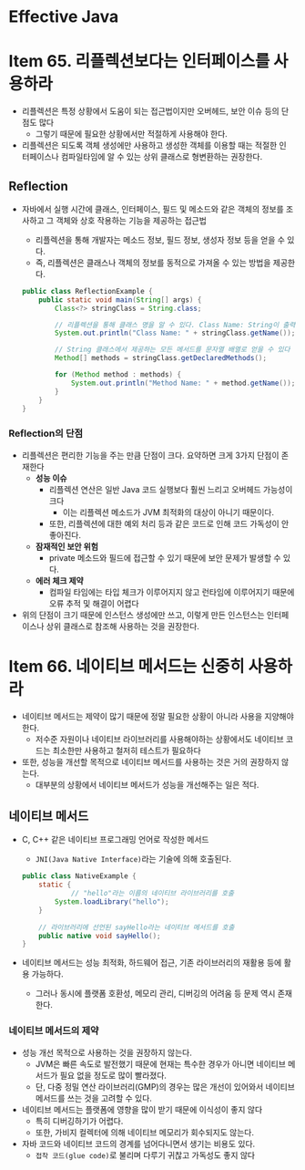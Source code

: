 # Effective Java

# Item 65. 리플렉션보다는 인터페이스를 사용하라

- 리플렉션은 특정 상황에서 도움이 되는 접근법이지만 오버헤드, 보안 이슈 등의 단점도 많다
    - 그렇기 때문에 필요한 상황에서만 적절하게 사용해야 한다.
- 리플렉션은 되도록 객체 생성에만 사용하고 생성한 객체를 이용할 때는 적절한 인 터페이스나 컴파일타임에 알 수 있는 상위 클래스로 형변환하는 권장한다.

## Reflection

- 자바에서 실행 시간에 클래스, 인터페이스, 필드 및 메소드와 같은 객체의 정보를 조사하고 그 객체와 상호 작용하는 기능을 제공하는 접근법
    - 리플렉션을 통해 개발자는 메소드 정보, 필드 정보, 생성자 정보 등을 얻을 수 있다.
    - 즉, 리플렉션은 클래스나 객체의 정보를 동적으로 가져올 수 있는 방법을 제공한다.

    ```java
    public class ReflectionExample {
        public static void main(String[] args) {
            Class<?> stringClass = String.class;
    
            // 리플렉션을 통해 클래스 명을 알 수 있다. Class Name: String이 출력됨
            System.out.println("Class Name: " + stringClass.getName());
    
            // String 클래스에서 제공하는 모든 메서드를 문자열 배열로 얻을 수 있다
            Method[] methods = stringClass.getDeclaredMethods();
    
            for (Method method : methods) {
                System.out.println("Method Name: " + method.getName());
            }
        }
    }
    ```


### Reflection의 단점

- 리플렉션은 편리한 기능을 주는 만큼 단점이 크다. 요약하면 크게 3가지 단점이 존재한다
    - **성능 이슈**
        - 리플렉션 연산은 일반 Java 코드 실행보다 훨씬 느리고 오버헤드 가능성이 크다
            - 이는 리플렉션 메소드가 JVM 최적화의 대상이 아니기 때문이다.
        - 또한, 리플렉션에 대한 예외 처리 등과 같은 코드로 인해 코드 가독성이 안 좋아진다.
    - **잠재적인 보안 위험**
        - private 메소드와 필드에 접근할 수 있기 때문에 보안 문제가 발생할 수 있다.
    - **에러 체크 제약**
        - 컴파일 타임에는 타입 체크가 이루어지지 않고 런타임에 이루어지기 때문에 오류 추적 및 해결이 어렵다
- 위의 단점이 크기 때문에 인스턴스 생성에만 쓰고, 이렇게 만든 인스턴스는 인터페이스나 상위 클래스로 참조해 사용하는 것을 권장한다.

# Item 66. 네이티브 메서드는 신중히 사용하라

- 네이티브 메서드는 제약이 많기 때문에 정말 필요한 상황이 아니라 사용을 지양해야 한다.
    - 저수준 자원이나 네이티브 라이브러리를 사용해야하는 상황에서도 네이티브 코드는 최소한만 사용하고 철저히 테스트가 필요하다
- 또한, 성능을 개선할 목적으로 네이티브 메서드를 사용하는 것은 거의 권장하지 않는다.
    - 대부분의 상황에서 네이티브 메서드가 성능을 개선해주는 일은 적다.

## 네이티브 메서드

- C, C++ 같은 네이티브 프로그래밍 언어로 작성한 메서드
    - `JNI(Java Native Interface)`라는 기술에 의해 호출된다.

    ```java
    public class NativeExample {
        static {
    		    // "hello"라는 이름의 네이티브 라이브러리를 호출
            System.loadLibrary("hello");
        }
       
        // 라이브러리에 선언된 sayHello라는 네이티브 메서드를 호출
        public native void sayHello();
    }
    ```

- 네이티브 메서드는 성능 최적화, 하드웨어 접근, 기존 라이브러리의 재활용 등에 활용 가능하다.
    - 그러나 동시에 플랫폼 호환성, 메모리 관리, 디버깅의 어려움 등 문제 역시 존재한다.

### 네이티브 메서드의 제약

- 성능 개선 목적으로 사용하는 것을 권장하지 않는다.
    - JVM은 빠른 속도로 발전했기 때문에 현재는 특수한 경우가 아니면 네이티브 메서드가 필요 없을 정도로 많이 빨라졌다.
    - 단, 다중 정밀 연산 라이브러리(GMP)의 경우는 많은 개선이 있어와서 네이티브 메서드를 쓰는 것을 고려할 수 있다.
- 네이티브 메서드는 플랫폼에 영향을 많이 받기 때문에 이식성이 좋지 않다
    - 특히 디버깅하기가 어렵다.
    - 또한, 가비지 컬렉터에 의해 네이티브 메모리가 회수되지도 않는다.
- 자바 코드와 네이티브 코드의 경계를 넘어다니면서 생기는 비용도 있다.
    - `접착 코드(glue code)`로 불리며 다루기 귀찮고 가독성도 좋지 않다